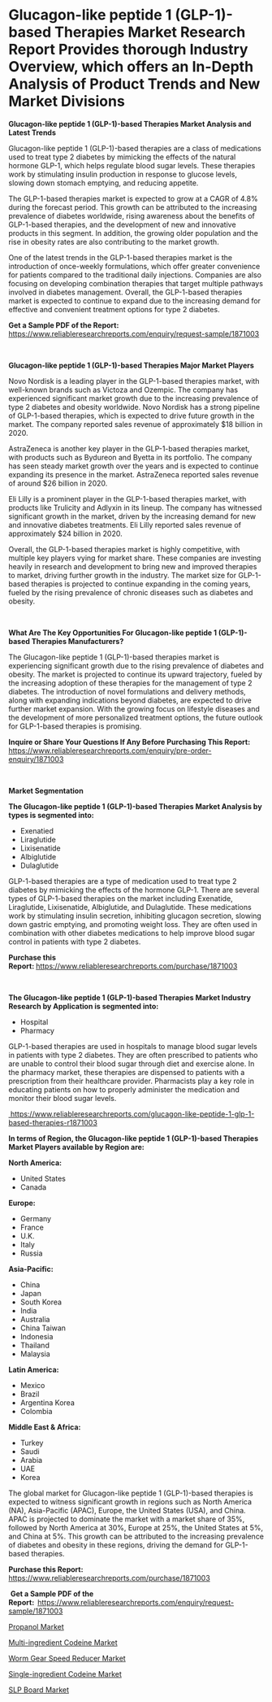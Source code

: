 <p><h1>Glucagon-like peptide 1 (GLP-1)-based Therapies Market Research Report Provides thorough Industry Overview, which offers an In-Depth Analysis of Product Trends and New Market Divisions</h1></p><p><strong>Glucagon-like peptide 1 (GLP-1)-based Therapies Market Analysis and Latest Trends</strong></p>
<p><p>Glucagon-like peptide 1 (GLP-1)-based therapies are a class of medications used to treat type 2 diabetes by mimicking the effects of the natural hormone GLP-1, which helps regulate blood sugar levels. These therapies work by stimulating insulin production in response to glucose levels, slowing down stomach emptying, and reducing appetite.</p><p>The GLP-1-based therapies market is expected to grow at a CAGR of 4.8% during the forecast period. This growth can be attributed to the increasing prevalence of diabetes worldwide, rising awareness about the benefits of GLP-1-based therapies, and the development of new and innovative products in this segment. In addition, the growing older population and the rise in obesity rates are also contributing to the market growth.</p><p>One of the latest trends in the GLP-1-based therapies market is the introduction of once-weekly formulations, which offer greater convenience for patients compared to the traditional daily injections. Companies are also focusing on developing combination therapies that target multiple pathways involved in diabetes management. Overall, the GLP-1-based therapies market is expected to continue to expand due to the increasing demand for effective and convenient treatment options for type 2 diabetes.</p></p>
<p><strong>Get a Sample PDF of the Report:&nbsp;</strong> <a href="https://www.reliableresearchreports.com/enquiry/request-sample/1871003">https://www.reliableresearchreports.com/enquiry/request-sample/1871003</a></p>
<p>&nbsp;</p>
<p><strong>Glucagon-like peptide 1 (GLP-1)-based Therapies Major Market Players</strong></p>
<p><p>Novo Nordisk is a leading player in the GLP-1-based therapies market, with well-known brands such as Victoza and Ozempic. The company has experienced significant market growth due to the increasing prevalence of type 2 diabetes and obesity worldwide. Novo Nordisk has a strong pipeline of GLP-1-based therapies, which is expected to drive future growth in the market. The company reported sales revenue of approximately $18 billion in 2020.</p><p>AstraZeneca is another key player in the GLP-1-based therapies market, with products such as Bydureon and Byetta in its portfolio. The company has seen steady market growth over the years and is expected to continue expanding its presence in the market. AstraZeneca reported sales revenue of around $26 billion in 2020.</p><p>Eli Lilly is a prominent player in the GLP-1-based therapies market, with products like Trulicity and Adlyxin in its lineup. The company has witnessed significant growth in the market, driven by the increasing demand for new and innovative diabetes treatments. Eli Lilly reported sales revenue of approximately $24 billion in 2020.</p><p>Overall, the GLP-1-based therapies market is highly competitive, with multiple key players vying for market share. These companies are investing heavily in research and development to bring new and improved therapies to market, driving further growth in the industry. The market size for GLP-1-based therapies is projected to continue expanding in the coming years, fueled by the rising prevalence of chronic diseases such as diabetes and obesity.</p></p>
<p>&nbsp;</p>
<p><strong>What Are The Key Opportunities For Glucagon-like peptide 1 (GLP-1)-based Therapies Manufacturers?</strong></p>
<p><p>The Glucagon-like peptide 1 (GLP-1)-based therapies market is experiencing significant growth due to the rising prevalence of diabetes and obesity. The market is projected to continue its upward trajectory, fueled by the increasing adoption of these therapies for the management of type 2 diabetes. The introduction of novel formulations and delivery methods, along with expanding indications beyond diabetes, are expected to drive further market expansion. With the growing focus on lifestyle diseases and the development of more personalized treatment options, the future outlook for GLP-1-based therapies is promising.</p></p>
<p><strong>Inquire or Share Your Questions If Any Before Purchasing This Report:</strong> <a href="https://www.reliableresearchreports.com/enquiry/pre-order-enquiry/1871003">https://www.reliableresearchreports.com/enquiry/pre-order-enquiry/1871003</a></p>
<p>&nbsp;</p>
<p><strong>Market Segmentation</strong></p>
<p><strong>The Glucagon-like peptide 1 (GLP-1)-based Therapies Market Analysis by types is segmented into:</strong></p>
<p><ul><li>Exenatied</li><li>Liraglutide</li><li>Lixisenatide</li><li>Albiglutide</li><li>Dulaglutide</li></ul></p>
<p><p>GLP-1-based therapies are a type of medication used to treat type 2 diabetes by mimicking the effects of the hormone GLP-1. There are several types of GLP-1-based therapies on the market including Exenatide, Liraglutide, Lixisenatide, Albiglutide, and Dulaglutide. These medications work by stimulating insulin secretion, inhibiting glucagon secretion, slowing down gastric emptying, and promoting weight loss. They are often used in combination with other diabetes medications to help improve blood sugar control in patients with type 2 diabetes.</p></p>
<p><strong>Purchase this Report:&nbsp;</strong><a href="https://www.reliableresearchreports.com/purchase/1871003">https://www.reliableresearchreports.com/purchase/1871003</a></p>
<p>&nbsp;</p>
<p><strong>The Glucagon-like peptide 1 (GLP-1)-based Therapies Market Industry Research by Application is segmented into:</strong></p>
<p><ul><li>Hospital</li><li>Pharmacy</li></ul></p>
<p><p>GLP-1-based therapies are used in hospitals to manage blood sugar levels in patients with type 2 diabetes. They are often prescribed to patients who are unable to control their blood sugar through diet and exercise alone. In the pharmacy market, these therapies are dispensed to patients with a prescription from their healthcare provider. Pharmacists play a key role in educating patients on how to properly administer the medication and monitor their blood sugar levels.</p></p>
<p><a href="https://www.reliableresearchreports.com/glucagon-like-peptide-1-glp-1-based-therapies-r1871003">&nbsp;https://www.reliableresearchreports.com/glucagon-like-peptide-1-glp-1-based-therapies-r1871003</a></p>
<p><strong>In terms of Region, the Glucagon-like peptide 1 (GLP-1)-based Therapies Market Players available by Region are:</strong></p>
<p>
    <p> <strong> North America: </strong>
        <ul>
            <li>United States</li>
            <li>Canada</li>
        </ul>
        </p> 
    <p> <strong> Europe: </strong>
        <ul>
            <li>Germany</li>
            <li>France</li>
            <li>U.K.</li>
            <li>Italy</li>
            <li>Russia</li>
        </ul>
        </p> 
    <p> <strong> Asia-Pacific: </strong>
        <ul>
            <li>China</li>
            <li>Japan</li>
            <li>South Korea</li>
            <li>India</li>
            <li>Australia</li>
            <li>China Taiwan</li>
            <li>Indonesia</li>
            <li>Thailand</li>
            <li>Malaysia</li>
        </ul>
        </p> 
    <p> <strong> Latin America: </strong>
        <ul>
            <li>Mexico</li>
            <li>Brazil</li>
            <li>Argentina Korea</li>
            <li>Colombia</li>
        </ul>
        </p> 
    <p> <strong> Middle East & Africa: </strong>
        <ul>
            <li>Turkey</li>
            <li>Saudi</li>
            <li>Arabia</li>
            <li>UAE</li>
            <li>Korea</li>
        </ul>
    </p>
    </p>
<p><p>The global market for Glucagon-like peptide 1 (GLP-1)-based therapies is expected to witness significant growth in regions such as North America (NA), Asia-Pacific (APAC), Europe, the United States (USA), and China. APAC is projected to dominate the market with a market share of 35%, followed by North America at 30%, Europe at 25%, the United States at 5%, and China at 5%. This growth can be attributed to the increasing prevalence of diabetes and obesity in these regions, driving the demand for GLP-1-based therapies.</p></p>
<p><strong>Purchase this Report: </strong><a href="https://www.reliableresearchreports.com/purchase/1871003">https://www.reliableresearchreports.com/purchase/1871003</a></p>
<p>&nbsp;<strong>Get a Sample PDF of the Report:&nbsp;&nbsp;</strong><a href="https://www.reliableresearchreports.com/enquiry/request-sample/1871003">https://www.reliableresearchreports.com/enquiry/request-sample/1871003</a></p>
<p><strong></strong></p>
<p><p><a href="https://www.linkedin.com/pulse/market-forecast-global-propanol-trends-impact-analysis-2024-v7ijf?trackingId=MiGR%2B3wiRweOcNoMHz8aoA%3D%3D">Propanol Market</a></p><p><a href="https://github.com/arabintang013/Market-Research-Report-List-1/blob/main/multi-ingredient-codeine-market.md">Multi-ingredient Codeine Market</a></p><p><a href="https://medium.com/@danieewman5656/worm-gear-speed-reducer-market-size-share-trends-analysis-report-by-end-use-95279e401a66">Worm Gear Speed Reducer Market</a></p><p><a href="https://github.com/FredaSauer/Market-Research-Report-List-1/blob/main/single-ingredient-codeine-market.md">Single-ingredient Codeine Market</a></p><p><a href="https://www.linkedin.com/pulse/deep-dive-slp-board-market-itstrends-segmentation-competitive-ehwbc?trackingId=9YZ3xiYrTOCRwewyC6uglQ%3D%3D">SLP Board Market</a></p></p>